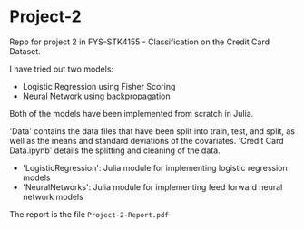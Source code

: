 # Project-2

Repo for project 2 in FYS-STK4155 - Classification on the Credit Card Dataset.

I have tried out two models:

- Logistic Regression using Fisher Scoring
- Neural Network using backpropagation

Both of the models have been implemented from scratch in Julia.

'Data' contains the data files that have been split into train, test, and split, as well as the means and standard deviations of the covariates. 'Credit Card Data.ipynb' details the splitting and cleaning of the data. 

- 'LogisticRegression': Julia module for implementing logistic regression models
- 'NeuralNetworks': Julia module for implementing feed forward neural network models

The report is the file `Project-2-Report.pdf`
